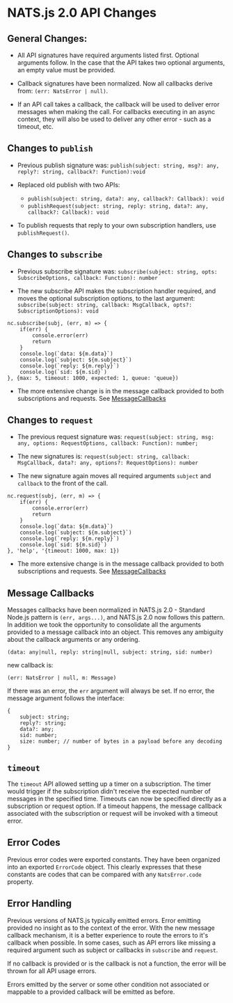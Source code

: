 # NATS.js 2.0 API Changes

## General Changes:
    
- All API signatures have required arguments listed first. Optional arguments follow. In the case that the API takes two optional arguments, an empty value must be provided.
    
- Callback signatures have been normalized. Now all callbacks derive from: `(err: NatsError | null)`.
    
- If an API call takes a callback, the callback will be used to deliver error messages when making the call. For callbacks executing in an async context, they will also be used to deliver any other error - such as a timeout, etc.
    

## Changes to `publish`

- Previous publish signature was:
`publish(subject: string, msg?: any, reply?: string, callback?: Function):void`

- Replaced old publish with two APIs:
    - `publish(subject: string, data?: any, callback?: Callback): void`
    - `publishRequest(subject: string, reply: string, data?: any, callback?: Callback): void`
    
- To publish requests that reply to your own subscription handlers, use `publishRequest()`.

## Changes to `subscribe`

- Previous subscribe signature was: `subscribe(subject: string, opts: SubscribeOptions, callback: Function): number`

- The new subscribe API makes the subscription handler required, and moves the optional subscription options, to the last argument: `subscribe(subject: string, callback: MsgCallback, opts?: SubscriptionOptions): void`
```
nc.subscribe(subj, (err, m) => {
    if(err) {
        console.error(err)
        return
    }
    console.log(`data: ${m.data}`)
    console.log(`subject: ${m.subject}`)
    console.log(`reply: ${m.reply}`)
    console.log(`sid: ${m.sid}`)
}, {max: 5, timeout: 1000, expected: 1, queue: 'queue})
```

- The more extensive change is in the message callback provided to both subscriptions and requests. See [MessageCallbacks](#message-callbacks) 

## Changes to `request`
- The previous request signature was: `request(subject: string, msg: any, options: RequestOptions, callback: Function): number;`
- The new signatures is: `request(subject: string, callback: MsgCallback, data?: any, options?: RequestOptions): number`

- The new signature again moves all required arguments `subject` and `callback` to the front of the call.
```
nc.request(subj, (err, m) => {
    if(err) {
        console.error(err)
        return
    }
    console.log(`data: ${m.data}`)
    console.log(`subject: ${m.subject}`)
    console.log(`reply: ${m.reply}`)
    console.log(`sid: ${m.sid}`)
}, 'help', '{timeout: 1000, max: 1})
```

- The more extensive change is in the message callback provided to both subscriptions and requests. See [MessageCallbacks](#message-callbacks) 

   
## Message Callbacks

Messages callbacks have been normalized in NATS.js 2.0 - Standard Node.js pattern is `(err, args...)`, and NATS.js 2.0 now follows this pattern.
In addition we took the opportunity to consolidate all the arguments provided to a message callback into an object. This removes any ambiguity about the callback arguments or any ordering.
```
(data: any|null, reply: string|null, subject: string, sid: number)
```

new callback is:

```
(err: NatsError | null, m: Message)
```

If there was an error, the `err` argument will always be set.
If no error, the message argument follows the interface:

```
{
    subject: string;
    reply?: string;
    data?: any;
    sid: number;
    size: number; // number of bytes in a payload before any decoding
}
```

    
## `timeout`

The `timeout` API allowed setting up a timer on a subscription. The timer would trigger if the subscription didn't receive the expected number of messages in the specified time. Timeouts can now be specified directly as a subscription or request option. If a timeout happens, the message callback associated with the subscription or request will be invoked with a timeout error.

## Error Codes

Previous error codes were exported constants. They have been organized into an exported `ErrorCode` object. This clearly expresses that these constants are codes that can be compared with any `NatsError.code` property.

## Error Handling

Previous versions of NATS.js typically emitted errors. Error emitting provided no insight as to the context of the error. With the new message callback mechanism, it is a better experience to route the errors to it's callback when possible. In some cases, such as API errors like missing a required argument such as subject or callbacks in `subscribe` and `request`.
 
 If no callback is provided or is the callback is not a function, the error will be thrown for all API usage errors.

Errors emitted by the server or some other condition not associated or mappable to a provided callback will be emitted as before.
